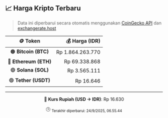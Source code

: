 

<!-- HARGA_KRIPTO -->
## 📈 Harga Kripto Terbaru

> Data ini diperbarui secara otomatis menggunakan [CoinGecko API](https://www.coingecko.com/) dan [exchangerate.host](https://exchangerate.host/)

<div align="center">

| 🪙 Token | 💰 Harga (IDR) |
|:------:|---------------:|
| 🟠 **Bitcoin (BTC)**   | Rp 1.864.263.770 |
| 🔵 **Ethereum (ETH)**  | Rp 69.338.868 |
| 🟣 **Solana (SOL)**    | Rp 3.565.111 |
| 🟢 **Tether (USDT)**   | Rp 16.646 |

---

💱 **Kurs Rupiah (USD → IDR)**: Rp 16.630

🕒 <sub>Terakhir diperbarui: 24/9/2025, 06.55.44</sub>

</div>
<!-- /HARGA_KRIPTO -->